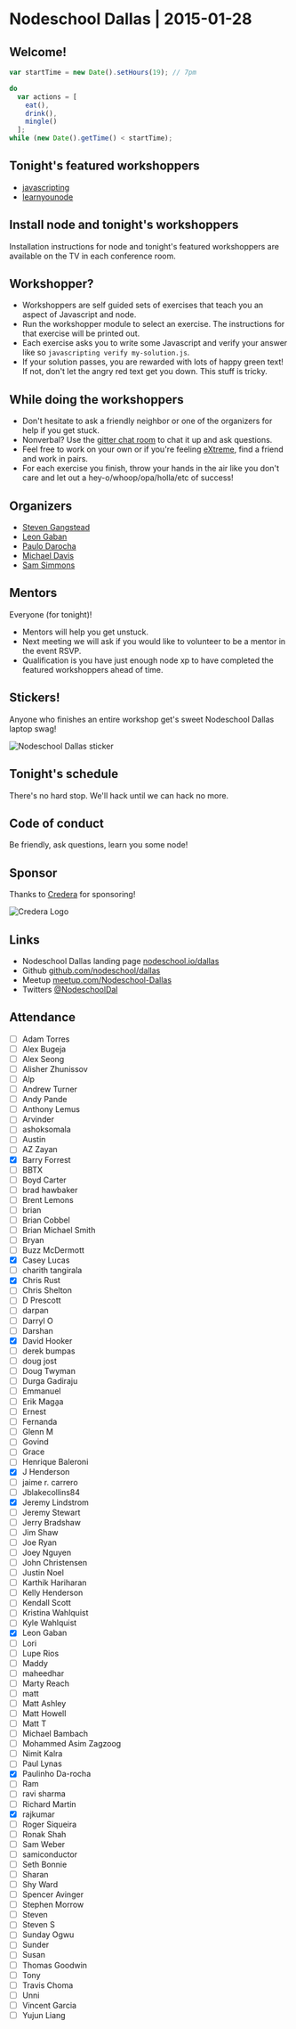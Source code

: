 # Nodeschool Dallas | 2015-01-28

## Welcome!

```javascript
var startTime = new Date().setHours(19); // 7pm

do
  var actions = [
    eat(),
    drink(),
    mingle()
  ];
while (new Date().getTime() < startTime);
```

## Tonight's featured workshoppers

- [javascripting](https://github.com/sethvincent/javascripting)
- [learnyounode](https://github.com/rvagg/learnyounode)

## Install node and tonight's workshoppers

Installation instructions for node and tonight's featured workshoppers are available on the TV in each conference room.

## Workshopper?

- Workshoppers are self guided sets of exercises that teach you an aspect
  of Javascript and node.
- Run the workshopper module to select an exercise. The instructions for
  that exercise will be printed out.
- Each exercise asks you to write some Javascript and verify your
  answer like so `javascripting verify my-solution.js`.
- If your solution passes, you are rewarded with lots of happy green
  text! If not, don't let the angry red text get you down. This stuff is
  tricky.

## While doing the workshoppers

- Don't hesitate to ask a friendly neighbor or one of the organizers for
  help if you get stuck.
- Nonverbal? Use the [gitter chat room](https://gitter.im/nodeschool/dallas)
  to chat it up and ask questions.
- Feel free to work on your own or if you're feeling
  [eXtreme](http://en.wikipedia.org/wiki/Extreme_programming), find a
  friend and work in pairs.
- For each exercise you finish, throw your hands in the air like you
  don't care and let out a hey-o/whoop/opa/holla/etc of success!

## Organizers

- [Steven Gangstead](https://github.com/gangstead)
- [Leon Gaban](https://github.com/leongaban)
- [Paulo Darocha](https://github.com/prochafilho)
- [Michael Davis](https://github.com/michaeledavis)
- [Sam Simmons](https://github.com/samiconductor)

## Mentors

Everyone (for tonight)!

- Mentors will help you get unstuck.
- Next meeting we will ask if you would like to volunteer to be a mentor
  in the event RSVP.
- Qualification is you have just enough node xp to have completed the
  featured workshoppers ahead of time.

## Stickers!

Anyone who finishes an entire workshop get's sweet Nodeschool Dallas laptop swag!

![Nodeschool Dallas sticker](../assets/images/nodeschool-dallas.png)

## Tonight's schedule

There's no hard stop. We'll hack until we can hack no more.

## Code of conduct

Be friendly, ask questions, learn you some node!

## Sponsor

Thanks to [Credera](http://www.credera.com) for sponsoring!

![Credera Logo](../assets/images/credera-logo.jpg)

## Links

- Nodeschool Dallas landing page [nodeschool.io/dallas](http://nodeschool.io/dallas/)
- Github [github.com/nodeschool/dallas](https://github.com/nodeschool/dallas)
- Meetup [meetup.com/Nodeschool-Dallas](http://www.meetup.com/Nodeschool-Dallas/)
- Twitters [@NodeschoolDal](https://twitter.com/nodeschooldal)

## Attendance
- [ ] Adam Torres
- [ ] Alex Bugeja
- [ ] Alex Seong
- [ ] Alisher  Zhunissov
- [ ] Alp
- [ ] Andrew Turner
- [ ] Andy Pande
- [ ] Anthony Lemus
- [ ] Arvinder
- [ ] ashoksomala
- [ ] Austin
- [ ] AZ Zayan
- [X] Barry Forrest
- [ ] BBTX
- [ ] Boyd Carter
- [ ] brad hawbaker
- [ ] Brent Lemons
- [ ] brian
- [ ] Brian Cobbel
- [ ] Brian Michael Smith
- [ ] Bryan
- [ ] Buzz McDermott
- [x] Casey Lucas
- [ ] charith tangirala
- [x] Chris Rust
- [ ] Chris Shelton
- [ ] D Prescott
- [ ] darpan
- [ ] Darryl O
- [ ] Darshan
- [x] David Hooker
- [ ] derek bumpas
- [ ] doug jost
- [ ] Doug Twyman
- [ ] Durga Gadiraju
- [ ] Emmanuel
- [ ] Erik Maga̱a
- [ ] Ernest
- [ ] Fernanda
- [ ] Glenn M
- [ ] Govind
- [ ] Grace
- [ ] Henrique Baleroni
- [x] J Henderson
- [ ] jaime r. carrero
- [ ] Jblakecollins84
- [x] Jeremy Lindstrom
- [ ] Jeremy Stewart
- [ ] Jerry Bradshaw
- [ ] Jim Shaw
- [ ] Joe Ryan
- [ ] Joey Nguyen
- [ ] John Christensen
- [ ] Justin Noel
- [ ] Karthik Hariharan
- [ ] Kelly Henderson
- [ ] Kendall Scott
- [ ] Kristina Wahlquist
- [ ] Kyle Wahlquist
- [x] Leon Gaban
- [ ] Lori
- [ ] Lupe Rios
- [ ] Maddy
- [ ] maheedhar
- [ ] Marty Reach
- [ ] matt
- [ ] Matt Ashley
- [ ] Matt Howell
- [ ] Matt T
- [ ] Michael Bambach
- [ ] Mohammed Asim Zagzoog
- [ ] Nimit Kalra
- [ ] Paul Lynas
- [X] Paulinho Da-rocha
- [ ] Ram
- [ ] ravi sharma
- [ ] Richard Martin
- [x] rajkumar
- [ ] Roger Siqueira
- [ ] Ronak Shah
- [ ] Sam Weber
- [ ] samiconductor
- [ ] Seth Bonnie
- [ ] Sharan
- [ ] Shy Ward
- [ ] Spencer Avinger
- [ ] Stephen Morrow
- [ ] Steven
- [ ] Steven S
- [ ] Sunday Ogwu
- [ ] Sunder
- [ ] Susan
- [ ] Thomas Goodwin
- [ ] Tony
- [ ] Travis Choma
- [ ] Unni
- [ ] Vincent Garcia
- [ ] Yujun Liang
